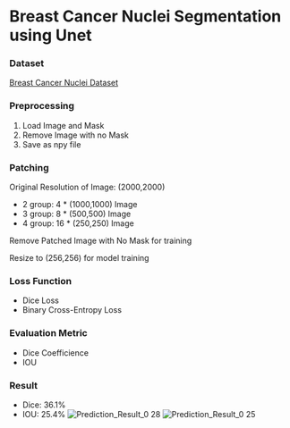 # Breast Cancer Nuclei Segmentation using Unet

### Dataset
[Breast Cancer Nuclei Dataset](https://drive.google.com/file/d/1OYOuEM4MEpaMEydF7iutRb197lF5iZnP/view)

### Preprocessing
1. Load Image and Mask
2. Remove Image with no Mask
3. Save as npy file

### Patching
Original Resolution of Image: (2000,2000)
- 2 group: 4 * (1000,1000) Image
- 3 group: 8 * (500,500) Image
- 4 group: 16 * (250,250) Image

Remove Patched Image with No Mask for training

Resize to (256,256) for model training

### Loss Function
- Dice Loss
- Binary Cross-Entropy Loss

### Evaluation Metric
- Dice Coefficience
- IOU


### Result
- Dice: 36.1%
- IOU: 25.4%
![Prediction_Result_0 28](https://github.com/user-attachments/assets/2d4fc93b-41d7-4a41-a781-fa6b678b3fab)
![Prediction_Result_0 25](https://github.com/user-attachments/assets/235d50ca-0d0b-4b1a-bb97-c417e2f95628)




